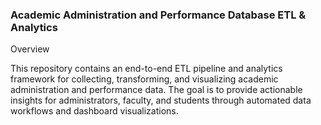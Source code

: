 ### Academic Administration and Performance Database ETL & Analytics

Overview

This repository contains an end-to-end ETL pipeline and analytics framework for collecting, transforming, and visualizing academic administration and performance data. The goal is to provide actionable insights for administrators, faculty, and students through automated data workflows and dashboard visualizations.
